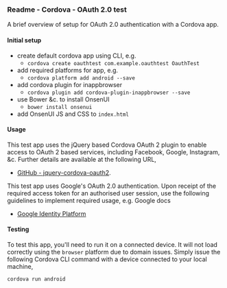 ### Readme - Cordova - OAuth 2.0 test

A brief overview of setup for OAuth 2.0 authentication with a Cordova app.

#### Initial setup
* create default cordova app using CLI, e.g.
	* `cordova create oauthtest com.example.oauthtest OauthTest`
* add required platforms for app, e.g.
	* `cordova platform add android --save`
* add cordova plugin for inappbrowser
	* `cordova plugin add cordova-plugin-inappbrowser --save`
* use Bower &c. to install OnsenUI
	* `bower install onsenui`
* add OnsenUI JS and CSS to `index.html`

#### Usage
This test app uses the jQuery based Cordova OAuth 2 plugin to enable access to OAuth 2 based services, including Facebook, Google, Instagram, &c. Further details are available at the following URL,

* [GitHub - jquery-cordova-oauth2](https://github.com/krisrak/jquery-cordova-oauth2).

This test app uses Google's OAuth 2.0 authentication. Upon receipt of the required access token for an authorised user session, use the following guidelines to implement required usage, e.g. Google docs

* [Google Identity Platform](https://developers.google.com/identity/protocols/OAuth2UserAgent)

#### Testing
To test this app, you'll need to run it on a connected device. It will not load correctly using the `browser` platform due to domain issues. Simply issue the following Cordova CLI command with a device connected to your local machine,

```bash
cordova run android
```
